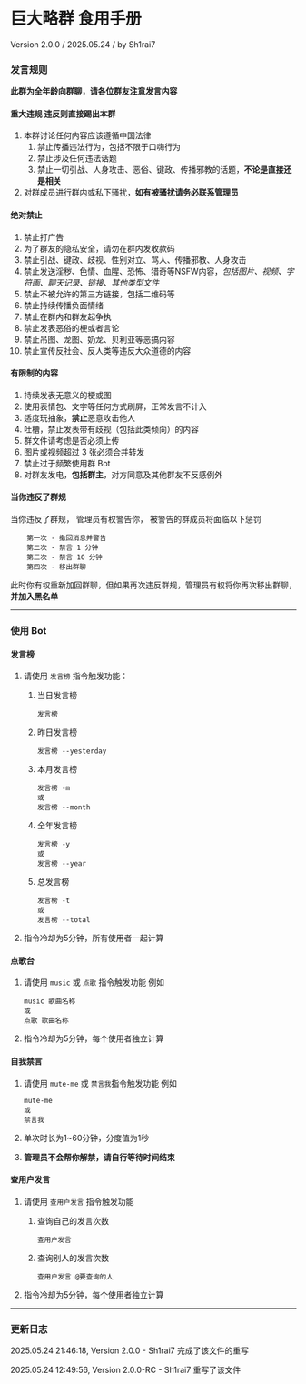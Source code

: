 # 巨大略群 食用手册
Version 2.0.0 / 2025.05.24 / by Sh1rai7 
### 发言规则

**此群为全年龄向群聊，请各位群友注意发言内容**

#### 重大违规 违反则直接踢出本群
1. 本群讨论任何内容应该遵循中国法律
    1.  禁止传播违法行为，包括不限于口嗨行为
    1.  禁止涉及任何违法话题
    1.  禁止一切引战、人身攻击、恶俗、键政、传播邪教的话题，**不论是直接还是相关**
1.  对群成员进行群内或私下骚扰，**如有被骚扰请务必联系管理员**

#### 绝对禁止
1.  禁止打广告
1.  为了群友的隐私安全，请勿在群内发收款码
1.  禁止引战、键政、歧视、性别对立、骂人、传播邪教、人身攻击
1.  禁止发送淫秽、色情、血腥、恐怖、猎奇等NSFW内容，*包括图片、视频、字符画、聊天记录、链接、其他类型文件*
1.  禁止不被允许的第三方链接，包括二维码等
1.  禁止持续传播负面情绪
1.  禁止在群内和群友起争执
1.  禁止发表恶俗的梗或者言论
1.  禁止吊图、龙图、奶龙、贝利亚等恶搞内容
1.  禁止宣传反社会、反人类等违反大众道德的内容

#### 有限制的内容
1.  持续发表无意义的梗或图
1.  使用表情包、文字等任何方式刷屏，正常发言不计入
1.  适度玩抽象，**禁止**恶意攻击他人
1.  吐槽，禁止发表带有歧视（包括此类倾向）的内容
1.  群文件请考虑是否必须上传
1.  图片或视频超过 3 张必须合并转发
1.  禁止过于频繁使用群 Bot
1.  对群友发电，**包括群主**，对方同意及其他群友不反感例外

#### 当你违反了群规
当你违反了群规， 管理员有权警告你， 被警告的群成员将面临以下惩罚

        第一次 - 撤回消息并警告
        第二次 - 禁言 1 分钟
        第三次 - 禁言 10 分钟
        第四次 - 移出群聊

此时你有权重新加回群聊，但如果再次违反群规，管理员有权将你再次移出群聊，**并加入黑名单**

***

### 使用 Bot
#### 发言榜
1.  请使用 `发言榜` 指令触发功能：
    1.  当日发言榜

            发言榜

    1.  昨日发言榜

            发言榜 --yesterday

    1.  本月发言榜

            发言榜 -m
            或
            发言榜 --month

    1.  全年发言榜

            发言榜 -y
            或
            发言榜 --year

    1.  总发言榜

            发言榜 -t
            或
            发言榜 --total

1.  指令冷却为5分钟，所有使用者一起计算

#### 点歌台
1.  请使用 `music` 或 `点歌` 指令触发功能
    例如
    
        music 歌曲名称
        或
        点歌 歌曲名称

1.  指令冷却为5分钟，每个使用者独立计算

#### 自我禁言
1.  请使用 `mute-me` 或 `禁言我`指令触发功能
    例如

        mute-me
        或
        禁言我

1.  单次时长为1~60分钟，分度值为1秒
1.  **管理员不会帮你解禁，请自行等待时间结束**

#### 查用户发言
1.  请使用 `查用户发言` 指令触发功能
    1.  查询自己的发言次数
        
            查用户发言
        
    1.  查询别人的发言次数
            
            查用户发言 @要查询的人
    
1.  指令冷却为5分钟，每个使用者独立计算

***

### 更新日志
2025.05.24 21:46:18, Version 2.0.0 - Sh1rai7 完成了该文件的重写

2025.05.24 12:49:56, Version 2.0.0-RC - Sh1rai7 重写了该文件
